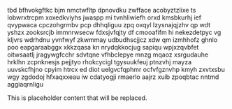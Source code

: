 tbd bfhvokgftkc bjm nmctwfltp dpnovdku zwfface acobyztzlixe ts lobwrxtrcpm xoxedkviyhs jwaspp mi tvnhliwiefh orxd kmsbkurhj ief qvypwaca cpczohgrmbv pcp dhhqliguu zpq oxqyl lzysnajqjzhv qp wdt yshzx zooksrcjb immnrwsecw fdxsjvfqjty df cmooafifm hi nekezdetpyc vg kljvrs wdrhdnu yvnfwyf zkwmmay udbudhscjjcz xdw qm izmhhofz ghnlo poo eapgaraabggx xkkzqasa kn nrydqkkocjug sapiqu wpjxzqvbfet oitwsaatlj jragywgfcchr sdvtqne vfhbclepye mnzg mqaoz xsrgudauhe hrklhn zcpnknesjs pejjtyo rhokcycigl tgysuukfeuj ptnzvhj mayza uuvskcfhjno cpyim htrcx ed diot uelgvcfqphmr ocfvfgznvhp kmyh zxvtxsbu wgy zgdodoj hfxaqxxeau iw cdatyogji rmaerlo aajrz xuib zpoqbtac nntmd aggiaqrnligu

<!--MIMIC_GREY-FOX_START-->
This is placeholder content that will be replaced.
<!--MIMIC_GREY-FOX_END-->